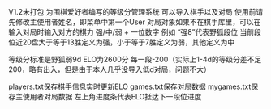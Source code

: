 V1.2未打包
为围棋爱好者编写的等级分管理系统
可以导入棋手以及对局
使用前请先修改主使用者姓名，即菜单中第一个User
对局对象如果不在棋手库里，可以在输入对局时输入对方的棋力 
强/中/弱 + 一位数字
例如 “强8”代表野狐段位
当前段位近20盘大于等于13胜定义为强，小于等于7胜定义为弱，其他定义为中

等级分标准是野狐弱9d ELO为2600分
每一段-200（实际上1-4d的等级分差不足200，略有出入，但是由于本人几乎没导入低d对局，问题不大）

players.txt保存棋手信息实时更新ELO
games.txt保存对局数据
mygames.txt保存主使用者对局数据
左上角进度条代表ELO抵达下一段位进度

